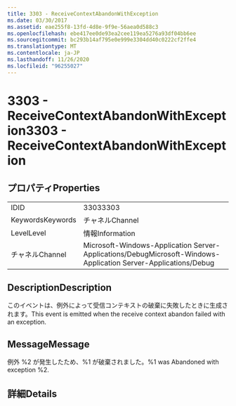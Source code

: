 ```yaml
---
title: 3303 - ReceiveContextAbandonWithException
ms.date: 03/30/2017
ms.assetid: eae255f8-13fd-4d8e-9f9e-56aea0d588c3
ms.openlocfilehash: ebe417ee0de93ea2cee119ea5276a93df04bb6ee
ms.sourcegitcommit: bc293b14af795e0e999e3304dd40c0222cf2ffe4
ms.translationtype: MT
ms.contentlocale: ja-JP
ms.lasthandoff: 11/26/2020
ms.locfileid: "96255027"
---
```

# <a name="3303---receivecontextabandonwithexception"></a><span data-ttu-id="d5ad7-102">3303 - ReceiveContextAbandonWithException</span><span class="sxs-lookup"><span data-stu-id="d5ad7-102">3303 - ReceiveContextAbandonWithException</span></span>

## <a name="properties"></a><span data-ttu-id="d5ad7-103">プロパティ</span><span class="sxs-lookup"><span data-stu-id="d5ad7-103">Properties</span></span>  
  
|||  
|-|-|  
|<span data-ttu-id="d5ad7-104">ID</span><span class="sxs-lookup"><span data-stu-id="d5ad7-104">ID</span></span>|<span data-ttu-id="d5ad7-105">3303</span><span class="sxs-lookup"><span data-stu-id="d5ad7-105">3303</span></span>|  
|<span data-ttu-id="d5ad7-106">Keywords</span><span class="sxs-lookup"><span data-stu-id="d5ad7-106">Keywords</span></span>|<span data-ttu-id="d5ad7-107">チャネル</span><span class="sxs-lookup"><span data-stu-id="d5ad7-107">Channel</span></span>|  
|<span data-ttu-id="d5ad7-108">Level</span><span class="sxs-lookup"><span data-stu-id="d5ad7-108">Level</span></span>|<span data-ttu-id="d5ad7-109">情報</span><span class="sxs-lookup"><span data-stu-id="d5ad7-109">Information</span></span>|  
|<span data-ttu-id="d5ad7-110">チャネル</span><span class="sxs-lookup"><span data-stu-id="d5ad7-110">Channel</span></span>|<span data-ttu-id="d5ad7-111">Microsoft-Windows-Application Server-Applications/Debug</span><span class="sxs-lookup"><span data-stu-id="d5ad7-111">Microsoft-Windows-Application Server-Applications/Debug</span></span>|  
  
## <a name="description"></a><span data-ttu-id="d5ad7-112">Description</span><span class="sxs-lookup"><span data-stu-id="d5ad7-112">Description</span></span>  

 <span data-ttu-id="d5ad7-113">このイベントは、例外によって受信コンテキストの破棄に失敗したときに生成されます。</span><span class="sxs-lookup"><span data-stu-id="d5ad7-113">This event is emitted when the receive context abandon failed with an exception.</span></span>  
  
## <a name="message"></a><span data-ttu-id="d5ad7-114">Message</span><span class="sxs-lookup"><span data-stu-id="d5ad7-114">Message</span></span>  

 <span data-ttu-id="d5ad7-115">例外 %2 が発生したため、%1 が破棄されました。</span><span class="sxs-lookup"><span data-stu-id="d5ad7-115">%1 was Abandoned with exception %2.</span></span>  
  
## <a name="details"></a><span data-ttu-id="d5ad7-116">詳細</span><span class="sxs-lookup"><span data-stu-id="d5ad7-116">Details</span></span>
